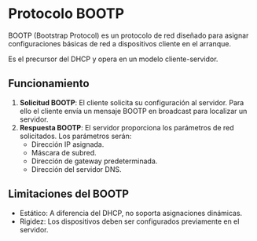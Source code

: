 # Protocolo BOOTP

<div class="custom-quote">BOOTP (Bootstrap Protocol) es un protocolo de red diseñado para asignar configuraciones básicas de red a dispositivos cliente en el arranque.</div>

Es el precursor del DHCP y opera en un modelo cliente-servidor.

## Funcionamiento

1. **Solicitud BOOTP**: El cliente solicita su configuración al servidor. Para ello el cliente envía un mensaje BOOTP en broadcast para localizar un servidor.  
2. **Respuesta BOOTP**: El servidor proporciona los parámetros de red solicitados. Los parámetros serán:  
     - Dirección IP asignada.  
     - Máscara de subred.  
     - Dirección de gateway predeterminada.  
     - Dirección del servidor DNS.  


## Limitaciones del BOOTP

- Estático: A diferencia del DHCP, no soporta asignaciones dinámicas.
- Rigidez: Los dispositivos deben ser configurados previamente en el servidor.
